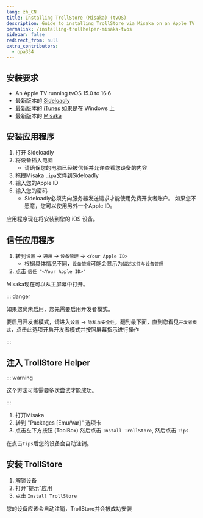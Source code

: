 ```yaml
---
lang: zh_CN
title: Installing TrollStore (Misaka) (tvOS)
description: Guide to installing TrollStore via Misaka on an Apple TV
permalink: /installing-trollhelper-misaka-tvos
sidebar: false
redirect_from: null
extra_contributors:
  - opa334
---
```


## 安装要求

- An Apple TV running tvOS 15.0 to 16.6
- 最新版本的 [Sideloadly](https://sideloadly.io/)
- 最新版本的 [iTunes](https://www.apple.com/itunes/download/win32) 如果是在 Windows 上
- 最新版本的 [Misaka](https://github.com/straight-tamago/misaka/releases/latest)

## 安装应用程序

1. 打开 Sideloadly
2. 将设备插入电脑
   - 请确保您的电脑已经被信任并允许查看您设备的内容
3. 拖拽Misaka `.ipa`文件到Sideloadly
4. 输入您的Apple ID
5. 输入您的密码
   - Sideloadly必须先向服务器发送请求才能使用免费开发者账户。 如果您不愿意，您可以使用另外一个Apple ID。

应用程序现在将安装到您的 iOS 设备。

## 信任应用程序

1. 转到`设置` -> `通用` -> `设备管理` -> `<Your Apple ID>`
   - 根据具体情况不同，`设备管理`可能会显示为`描述文件与设备管理`
2. 点击 `信任 "<Your Apple ID>"`

Misaka现在可以从主屏幕中打开。

::: danger

如果您尚未启用，您先需要启用开发者模式。

要启用开发者模式，请进入`设置` -> `隐私与安全性`，翻到最下面，直到您看见`开发者模式`，点击此选项开启开发者模式并按照屏幕指示进行操作

:::

## 注入 TrollStore Helper

::: warning

这个方法可能需要多次尝试才能成功。

:::

1. 打开Misaka
2. 转到 "Packages [Emu/Var]" 选项卡
3. 点击左下方按钮 (ToolBox) 然后点击 `Install TrollStore`, 然后点击 `Tips`

在点击`Tips`后您的设备会自动注销。

## 安装 TrollStore

1. 解锁设备
2. 打开“提示”应用
3. 点击 `Install TrollStore`

您的设备应该会自动注销，TrollStore并会被成功安装
